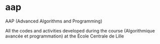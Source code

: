 # aap
AAP (Advanced Algorithms and Programming)

All the codes and activities developed during the course (Algorithmique avancée et programmation) at the École Centrale de Lille
